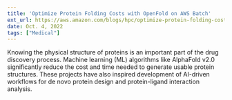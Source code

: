 ```yaml
---
title: 'Optimize Protein Folding Costs with OpenFold on AWS Batch'
ext_url: https://aws.amazon.com/blogs/hpc/optimize-protein-folding-costs-with-openfold-on-aws-batch/
date: Oct. 4, 2022
tags: ["Medical"]
---
```

Knowing the physical structure of proteins is an important part of the drug discovery process. Machine learning (ML) algorithms like AlphaFold v2.0 significantly reduce the cost and time needed to generate usable protein structures. These projects have also inspired development of AI-driven workflows for de novo protein design and protein-ligand interaction analysis.